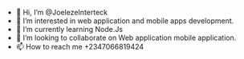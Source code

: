 - 👋 Hi, I’m @JoelezeInterteck
- 👀 I’m interested in web application and mobile apps development.
- 🌱 I’m currently learning Node.Js
- 💞️ I’m looking to collaborate on Web application mobile application.
- 📫 How to reach me +2347066819424

<!---
JoelezeInterteck/JoelezeInterteck is a ✨ special ✨ repository because its `README.md` (this file) appears on your GitHub profile.
You can click the Preview link to take a look at your changes.
--->
